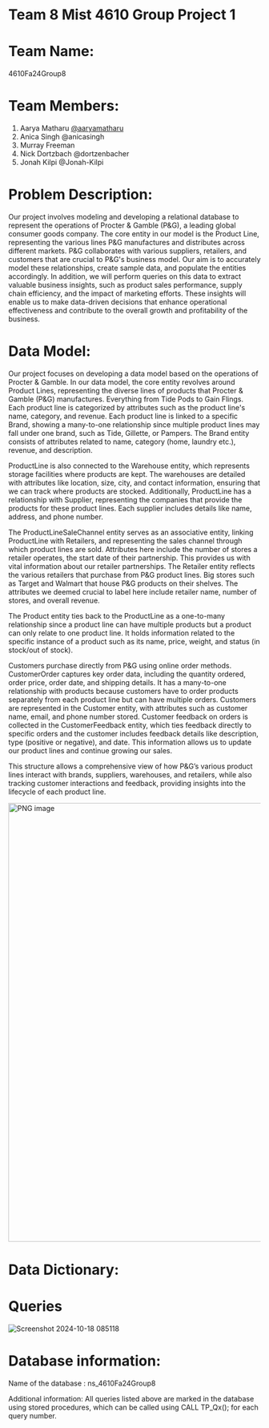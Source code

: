 # Team 8 Mist 4610 Group Project 1
# Team Name:
4610Fa24Group8
# Team Members:
1. Aarya Matharu [@aaryamatharu](https://www.github.com/aaryamatharu)
2. Anica Singh @anicasingh
3. Murray Freeman
4. Nick Dortzbach @dortzenbacher
5. Jonah Kilpi @Jonah-Kilpi
# Problem Description:
Our project involves modeling and developing a relational database to represent the operations of Procter & Gamble (P&G), a leading global consumer goods company. The core entity in our model is the Product Line, representing the various lines P&G manufactures and distributes across different markets. P&G collaborates with various suppliers, retailers, and customers that are crucial to P&G's business model. Our aim is to accurately model these relationships, create sample data, and populate the entities accordingly. In addition, we will perform queries on this data to extract valuable business insights, such as product sales performance, supply chain efficiency, and the impact of marketing efforts. These insights will enable us to make data-driven decisions that enhance operational effectiveness and contribute to the overall growth and profitability of the business.
# Data Model:
Our project focuses on developing a data model based on the operations of Procter & Gamble. In our data model, the core entity revolves around Product Lines, representing the diverse lines of products that Procter & Gamble (P&G) manufactures. Everything from Tide Pods to Gain Flings. Each product line is categorized by attributes such as the product line's name, category, and revenue. Each product line is linked to a specific Brand, showing a many-to-one relationship since multiple product lines may fall under one brand, such as Tide, Gillette, or Pampers. The Brand entity consists of attributes related to name, category (home, laundry etc.), revenue, and description. 

ProductLine is also connected to the Warehouse entity, which represents storage facilities where products are kept. The warehouses are detailed with attributes like location, size, city, and contact information, ensuring that we can track where products are stocked. Additionally, ProductLine has a relationship with Supplier, representing the companies that provide the products for these product lines. Each supplier includes details like name, address, and phone number.

The ProductLineSaleChannel entity serves as an associative entity, linking ProductLine with Retailers, and representing the sales channel through which product lines are sold. Attributes here include the number of stores a retailer operates, the start date of their partnership. This provides us with vital information about our retailer partnerships. The Retailer entity reflects the various retailers that purchase from P&G product lines. Big stores such as Target and Walmart that house P&G products on their shelves. The attributes we deemed crucial to label here include retailer name, number of stores, and overall revenue.

The Product entity ties back to the ProductLine as a one-to-many relationship since a product line can have multiple products but a product can only relate to one product line. It holds information related to the specific instance of a product such as its  name, price, weight, and status (in stock/out of stock). 

Customers purchase directly from P&G using online order methods. CustomerOrder captures key order data, including the quantity ordered, order price, order date, and shipping details. It has a many-to-one relationship with products because customers have to order products separately from each product line but can have multiple orders. Customers are represented in the Customer entity, with attributes such as customer name, email, and phone number stored. Customer feedback on orders is collected in the CustomerFeedback entity, which ties feedback directly to specific orders and the customer includes feedback details like description, type (positive or negative), and date. This information allows us to update our product lines and continue growing our sales.

This structure allows a comprehensive view of how P&G’s various product lines interact with brands, suppliers, warehouses, and retailers, while also tracking customer interactions and feedback, providing insights into the lifecycle of each product line.

<img width="876" alt="PNG image" src="https://github.com/user-attachments/assets/38014aaa-0944-46cf-a63c-bbce7fe38773">



# Data Dictionary:
# Queries
![Screenshot 2024-10-18 085118](https://github.com/user-attachments/assets/6ec4126e-be48-45fa-86fe-31091ce0ab34) 


# Database information:
Name of the database : ns_4610Fa24Group8

Additional information: All queries listed above are marked in the database using stored procedures, which can be called using CALL TP_Qx(); for each query number. 
